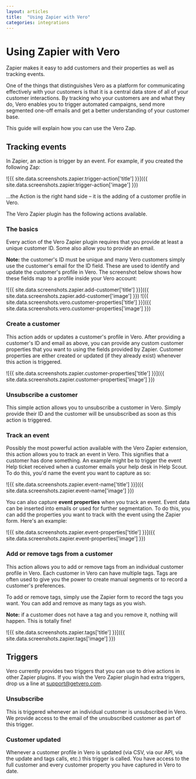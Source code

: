 ```yaml
---
layout: articles
title:  "Using Zapier with Vero"
categories: integrations
---
```


# Using Zapier with Vero

Zapier makes it easy to add customers and their properties as well as tracking events.

One of the things that distinguishes Vero as a platform for communicating effectively with your customers is that it is a central data store of all of your customer interactions. By tracking who your customers are and what they do, Vero enables you to trigger automated campaigns, send more segmented one-off emails and get a better understanding of your customer base.

This guide will explain how you can use the Vero Zap.

## Tracking events

In Zapier, an action is trigger by an event. For example, if you created the following Zap:

![{{ site.data.screenshots.zapier.trigger-action['title'] }}]({{ site.data.screenshots.zapier.trigger-action['image'] }})

...the Action is the right hand side – it is the adding of a customer profile in Vero.

The Vero Zapier plugin has the following actions available.

### The basics

Every action of the Vero Zapier plugin requires that you provide at least a unique customer ID. Some also allow you to provide an email.

**Note:** the customer's ID must be unique and many Vero customers simply use the customer's email for the ID field. These are used to identify and update the customer's profile in Vero. The screenshot below shows how these fields map to a profile inside your Vero account:

![{{ site.data.screenshots.zapier.add-customer['title'] }}]({{ site.data.screenshots.zapier.add-customer['image'] }})
![{{ site.data.screenshots.vero.customer-properties['title'] }}]({{ site.data.screenshots.vero.customer-properties['image'] }})

### Create a customer

This action adds or updates a customer's profile in Vero. After providing a customer's ID and email as above, you can provide any custom customer properties that you want to using the fields provided by Zapier. Customer properties are either created or updated (if they already exist) whenever this action is triggered.

![{{ site.data.screenshots.zapier.customer-properties['title'] }}]({{ site.data.screenshots.zapier.customer-properties['image'] }})

### Unsubscribe a customer

This simple action allows you to unsubscribe a customer in Vero. Simply provide their ID and the customer will be unsubscribed as soon as this action is triggered.

### Track an event

Possibly the most powerful action available with the Vero Zapier extension, this action allows you to track an event in Vero. This signifies that a customer has done something. An example might be to trigger the event 
Help ticket received when a customer emails your help desk in Help Scout. To do this, you'd name the event you want to capture as so:

![{{ site.data.screenshots.zapier.event-name['title'] }}]({{ site.data.screenshots.zapier.event-name['image'] }})

You can also capture **event properties** when you track an event. Event data can be inserted into emails or used for further segmentation. To do this, you can add the properties you want to track with the event using the Zapier form. Here's an example:

![{{ site.data.screenshots.zapier.event-properties['title'] }}]({{ site.data.screenshots.zapier.event-properties['image'] }})

### Add or remove tags from a customer

This action allows you to add or remove tags from an individual customer profile in Vero. Each customer in Vero can have multiple tags. Tags are often used to give you the power to create manual segments or to record a customer's preferences.

To add or remove tags, simply use the Zapier form to record the tags you want. You can add and remove as many tags as you wish.

**Note:** if a customer does not have a tag and you remove it, nothing will happen. This is totally fine!

![{{ site.data.screenshots.zapier.tags['title'] }}]({{ site.data.screenshots.zapier.tags['image'] }})

## Triggers

Vero currently provides two triggers that you can use to drive actions in other Zapier plugins. If you wish the Vero Zapier plugin had extra triggers, drop us a line at [support@getvero.com](mailto:support@getvero.com).

### Unsubscribe

This is triggered whenever an individual customer is unsubscribed in Vero. We provide access to the email of the unsubscribed customer as part of this trigger.

### Customer updated

Whenever a customer profile in Vero is updated (via CSV, via our API, via the update and tags calls, etc.) this trigger is called. You have access to the full customer and every customer property you have captured in Vero to date.